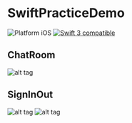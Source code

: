 # SwiftPracticeDemo



<img src="https://img.shields.io/badge/platform-iOS-blue.svg?style=flat" alt="Platform iOS" /> <a href="https://developer.apple.com/swift"><img src="https://img.shields.io/badge/swift3-compatible-4BC51D.svg?style=flat" alt="Swift 3 compatible" /></a>  



## ChatRoom



![alt tag](http://i.imgur.com/mytyFUm.gif)

## SignInOut

![alt tag](http://i.imgur.com/dqSeFTh.gif)
![alt tag](http://i.imgur.com/zqPITKF.gif)
